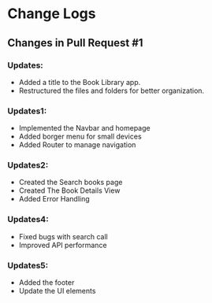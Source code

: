 # Change Logs

## Changes in Pull Request #1

### Updates:
- Added a title to the Book Library app.
- Restructured the files and folders for better organization.

### Updates1:

- Implemented the Navbar and homepage
- Added borger menu for small devices
- Added Router to manage navigation

### Updates2:

- Created the Search books page
- Created The Book Details View
- Added Error Handling

### Updates4:

- Fixed bugs with search call
- Improved API performance

### Updates5:

- Added the footer
- Update the UI elements